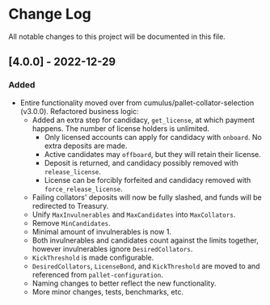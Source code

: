 # Change Log

All notable changes to this project will be documented in this file.

<!-- bureaucracy goes here -->

## [4.0.0] - 2022-12-29

### Added

- Entire functionality moved over from cumulus/pallet-collator-selection (v3.0.0). Refactored business logic:
   - Added an extra step for candidacy, `get_license`, at which payment happens. The number of license holders is unlimited. 
      - Only licensed accounts can apply for candidacy with `onboard`. No extra deposits are made.
      - Active candidates may `offboard`, but they will retain their license.
      - Deposit is returned, and candidacy possibly removed with `release_license`.
      - License can be forcibly forfeited and candidacy removed with `force_release_license`.
   - Failing collators' deposits will now be fully slashed, and funds will be redirected to Treasury.
   - Unify `MaxInvulnerables` and `MaxCandidates` into `MaxCollators`.
   - Remove `MinCandidates`.
   - Minimal amount of invulnerables is now 1.
   - Both invulnerables and candidates count against the limits together, however invulnerables ignore `DesiredCollators`.
   - `KickThreshold` is made configurable.
   - `DesiredCollators`, `LicenseBond`, and `KickThreshold` are moved to and referenced from `pallet-configuration`.
   - Naming changes to better reflect the new functionality.
   - More minor changes, tests, benchmarks, etc.